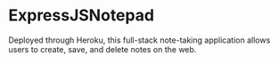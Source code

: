 # ExpressJSNotepad
Deployed through Heroku, this full-stack note-taking application allows users to create, save, and delete notes on the web. 
